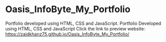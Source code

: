 # Oasis_InfoByte_My_Portfolio
 Portfolio developed using HTML, CSS and JavaScript.
Portfolio Developed using HTML, CSS and JavaScript Click the link to preview website: https://zaidkhanz75.github.io/Oasis_InfoByte_My_Portfolio/


